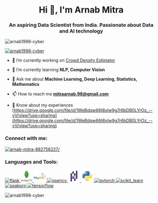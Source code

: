 <h1 align="center">Hi 👋, I'm Arnab Mitra</h1>
<h3 align="center">An aspiring Data Scientist from India. Passionate about Data and AI technology</h3>

<p align="left"> <img src="https://komarev.com/ghpvc/?username=arnab1998-cyber&label=Profile%20views&color=0e75b6&style=flat" alt="arnab1998-cyber" /> </p>

<p align="left"> <a href="https://github.com/ryo-ma/github-profile-trophy"><img src="https://github-profile-trophy.vercel.app/?username=arnab1998-cyber" alt="arnab1998-cyber" /></a> </p>

- 🔭 I’m currently working on [Crowd Density Estimator](https://github.com/Arnab1998-cyber/Crowd-Density-Estimation)

- 🌱 I’m currently learning **NLP, Computer Vision**

- 💬 Ask me about **Machine Learning, Deep Learning, Statistics, Mathematics**

- 📫 How to reach me **mitraarnab.98@gmail.com**

- 📄 Know about my experiences [https://drive.google.com/file/d/1WeBdqw66t8xIw9g7r6bDB0LYrOz_--vV/view?usp=sharing](https://drive.google.com/file/d/1WeBdqw66t8xIw9g7r6bDB0LYrOz_--vV/view?usp=sharing)

<h3 align="left">Connect with me:</h3>
<p align="left">
<a href="https://linkedin.com/in/arnab-mitra-882756227/" target="blank"><img align="center" src="https://raw.githubusercontent.com/rahuldkjain/github-profile-readme-generator/master/src/images/icons/Social/linked-in-alt.svg" alt="arnab-mitra-882756227/" height="30" width="40" /></a>
</p>

<h3 align="left">Languages and Tools:</h3>
<p align="left"> <a href="https://flask.palletsprojects.com/" target="_blank" rel="noreferrer"> <img src="https://www.vectorlogo.zone/logos/pocoo_flask/pocoo_flask-icon.svg" alt="flask" width="40" height="40"/> </a> <a href="https://www.mongodb.com/" target="_blank" rel="noreferrer"> <img src="https://raw.githubusercontent.com/devicons/devicon/master/icons/mongodb/mongodb-original-wordmark.svg" alt="mongodb" width="40" height="40"/> </a> <a href="https://www.mysql.com/" target="_blank" rel="noreferrer"> <img src="https://raw.githubusercontent.com/devicons/devicon/master/icons/mysql/mysql-original-wordmark.svg" alt="mysql" width="40" height="40"/> </a> <a href="https://opencv.org/" target="_blank" rel="noreferrer"> <img src="https://www.vectorlogo.zone/logos/opencv/opencv-icon.svg" alt="opencv" width="40" height="40"/> </a> <a href="https://pandas.pydata.org/" target="_blank" rel="noreferrer"> <img src="https://raw.githubusercontent.com/devicons/devicon/2ae2a900d2f041da66e950e4d48052658d850630/icons/pandas/pandas-original.svg" alt="pandas" width="40" height="40"/> </a> <a href="https://www.python.org" target="_blank" rel="noreferrer"> <img src="https://raw.githubusercontent.com/devicons/devicon/master/icons/python/python-original.svg" alt="python" width="40" height="40"/> </a> <a href="https://pytorch.org/" target="_blank" rel="noreferrer"> <img src="https://www.vectorlogo.zone/logos/pytorch/pytorch-icon.svg" alt="pytorch" width="40" height="40"/> </a> <a href="https://scikit-learn.org/" target="_blank" rel="noreferrer"> <img src="https://upload.wikimedia.org/wikipedia/commons/0/05/Scikit_learn_logo_small.svg" alt="scikit_learn" width="40" height="40"/> </a> <a href="https://seaborn.pydata.org/" target="_blank" rel="noreferrer"> <img src="https://seaborn.pydata.org/_images/logo-mark-lightbg.svg" alt="seaborn" width="40" height="40"/> </a> <a href="https://www.tensorflow.org" target="_blank" rel="noreferrer"> <img src="https://www.vectorlogo.zone/logos/tensorflow/tensorflow-icon.svg" alt="tensorflow" width="40" height="40"/> </a> </p>

<p><img align="center" src="https://github-readme-stats.vercel.app/api/top-langs?username=arnab1998-cyber&show_icons=true&locale=en&layout=compact" alt="arnab1998-cyber" /></p>

